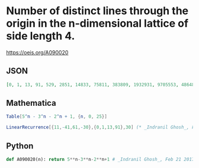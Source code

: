# Number of distinct lines through the origin in the n\-dimensional lattice of side length 4\.
https://oeis.org/A090020
## JSON
```JSON
[0, 1, 13, 91, 529, 2851, 14833, 75811, 383809, 1932931, 9705553, 48648931, 243605089, 1219100611, 6098716273, 30503196451, 152544778369, 762810181891, 3814309582993, 19072323542371, 95363943807649, 476826695752771]
```
## Mathematica
```Mathematica
Table[5^n - 3^n - 2^n + 1, {n, 0, 25}]
```
```Mathematica
LinearRecurrence[{11,-41,61,-30},{0,1,13,91},30] (* _Indranil Ghosh_, Feb 21 2017 *)
```
## Python
```Python
def A090020(n): return 5**n-3**n-2**n+1 # _Indranil Ghosh_, Feb 21 2017
```
